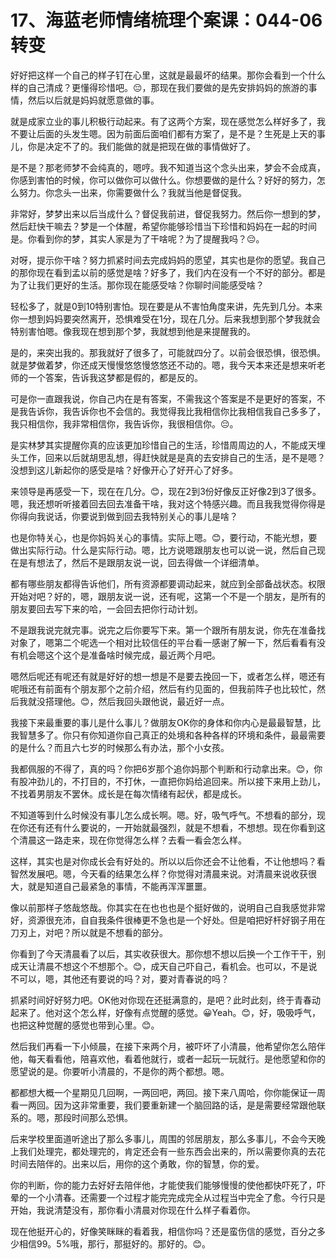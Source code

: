 # 17、海蓝老师情绪梳理个案课：044-06 转变

好好把这样一个自己的样子钉在心里，这就是最最坏的结果。那你会看到一个什么样的自己清成？更懂得珍惜吧。😔，那现在我们要做的是先安排妈妈的旅游的事情，然后以后就是妈妈就愿意做的事。

就是成家立业的事儿积极行动起来。有了这两个方案，现在感觉怎么样好多了，我不要让后面的头发生嗯。因为前面后面咱们都有方案了，是不是？生死是上天的事儿，你是决定不了的。我们能做的就是把现在做的事情做好了。

是不是？那老师梦不会纯真的，嗯哼。我不知道当这个念头出来，梦会不会成真，你感到害怕的时候，你可以做你可以做什么。你想要做的是什么？好好的努力，怎么努力。你念头一出来，你需要做什么？我就当他是督促我。

非常好，梦梦出来以后当成什么？督促我前进，督促我努力。然后你一想到的梦，然后赶快干嘛去？梦是一个体醒，希望你能够珍惜当下珍惜和妈妈在一起的时间是。你看到你的梦，其实人家是为了干啥呢？为了提醒我吗？😔。

对呀，提示你干啥？努力抓紧时间去完成妈妈的愿望，其实也是你的愿望。我自己的那你现在看到孟以前的感觉是啥？好多了，我们内在没有一个不好的部分。都是为了让我们更好的生活。那你现在能感受啥？你聊时间能感受啥？

轻松多了，就是0到10特别害怕。现在要是从不害怕角度来讲，先先到几分。本来你一想到妈妈要突然离开，恐惧难受在1分，现在几分。后来我想到那个梦我就会特别害怕嗯。像我现在想到那个梦，我就想到他是来提醒我的。

是的，来突出我的。那我就好了很多了，可能就四分了。以前会很恐惧，很恐惧。就是梦做着梦，你还成天慢慢悠悠慢悠悠还不动的。嗯，我今天本来还是想来听老师的一个答案，告诉我这梦都是假的，都是反的。

可是你一直跟我说，你自己内在是有答案，不需我这个答案是不是更好的答案，不是我告诉你，我告诉你也不会信的。我觉得我比我相信你比我相信我自己多多了，我只相信你，我非常相信你，我告诉你，我很相信你。😔。

是实林梦其实提醒你真的应该更加珍惜自己的生活，珍惜周周边的人，不能成天埋头工作，回来以后就胡思乱想，得赶快就是是真的去安排自己的生活，是不是嗯？没想到这儿新起你的感受是啥？好像开心了好开心了好多。

来领导是再感受一下，现在在几分。😊，现在2到3份好像反正好像2到3了很多。嗯，我还想听听接着回去回去准备干啥，我对这个特感兴趣。而且我我觉得你得是你得向我说话，你要说到做到回去我特别关心的事儿是啥？

也是你特关心，也是你妈妈关心的事情。实际上嗯。😊，要行动，不能光想，要做出实际行动。什么是实际行动。嗯，比方说嗯跟朋友也可以说一说，然后自己现在是有想法了，然后不是跟朋友说一说，回去得做一个详细清单。

都有哪些朋友都得告诉他们，所有资源都要调动起来，就应到全部备战状态。权限开始对吧？好的，嗯，跟朋友说一说，还有呢，这第一个不是一个朋友，是所有的朋友要回去写下来的哈，一会回去把你行动计划。

不是跟我说完就完事。说完之后你要写下来。第一个跟所有朋友说，你先在准备找对象了，嗯第二个呢选一个相对比较信任的平台看一感谢了解一下，然后看看有没有机会嗯这个这个是准备啥时候完成，最近两个月吧。

嗯然后呢还有呢还有就是好好的想一想是不是要去挽回一下，或者怎么样，嗯还有呢哦还有前面有个朋友那个之前介绍，然后有约见面的，但我前阵子也比较忙，然后我就没搭理他。😊，然后我回头跟他说，最近好一点。

我接下来最重要的事儿是什么事儿？做朋友OK你的身体和你内心是最最智慧，比我智慧多了。你只有你知道你自己真正的处境和各种各样的环境和条件，最最需要的是什么？而且六七岁的时候那么有办法，那个小女孩。

我都佩服的不得了，真的吗？你把6岁那个追你妈那个判断和行动拿出来。😊，你有股冲劲儿的，不打目的，不打休，一直把你妈给追回来。所以接下来用上劲儿，不找着男朋友不罢休。成长是在每次情绪有起伏，都是成长。

不知道等到什么时候没有事儿怎么成长啊。嗯。好，吸气呼气。不想看的部分，现在你还有还有什么要说的，一开始就最强烈，就是不想看，不想想。现在你看到这个清晨这一路走来，现在你觉得怎么样？去看一看会怎么样。

这样，其实也是对你成长会有好处的。所以以后你还会不让他看，不让他想吗？看智然发展吧。嗯，今天看的结果怎么样？你觉得对清晨来说。对清晨来说收获很大，就是知道自己最紧急的事情，不能再浑浑噩噩。

像以前那样子悠哉悠哉。你其实在在也也也是个挺好做的，说明自己自我感觉非常好，资源很充沛，自自我条件很棒更不急也是一个好处。但是咱把好杆好钢子用在刀刃上，对吧？所以就是不想看的部分。

你看到了今天清晨看了以后，其实收获很大。那你想不想以后换一个工作干干，别成天让清晨不想这个不想那个。😊，成天自己吓自己，看机会。也可以，不是说不可以，嗯，其他还有要说的吗？对，要对青春说的吗？

抓紧时间好好努力吧。OK他对你现在还挺满意的，是吧？此时此刻，终于青春动起来了。他对这个怎么样，好像有点觉醒的感觉。😀Yeah。😊，好，吸吸呼气，也把这种觉醒的感觉也带到心里。😊。

然后我们再看一下小倾晨，在接下来两个月，被吓坏了小清晨，他希望你怎么陪伴他，每天看看他，陪喜欢他，看着他就行，或者一起玩一玩就行。是他愿望和你的愿望说的是。你要听小清晨的，不是你的两个都想。嗯。

都都想大概一个星期见几回啊，一两回吧，两回。接下来八周哈，你你能保证一周看一两回。因为这非常重要，我们要重新建一个脑回路的话，是是需要经常跟他联系的。嗯，那段时间那么恐惧。

后来学校里面道听途出了那么多事儿，周围的邻居朋友，那么多事儿，不会今天晚上我们处理完，都处理完的，肯定还会有一些东西会出来的，所以需要你真的去花时间去陪伴的。出来以后，用你的这个勇敢，你的智慧，你的爱。

你的判断，你的能力去好好去陪伴他，才能使我们能够慢慢的使他都快吓死了，吓晕的一个小清春。还需要一个过程才能完完成完全从过程当中完全了愈。今行只是开始，我说清楚没有，那你看小清晨对你现在什么样子看着你。

现在他挺开心的，好像笑眯眯的看着我，相信你吗？还是蛮伤信的感觉，百分之多少相信99。5%哦，那行，那挺好的。那好的。😊。

